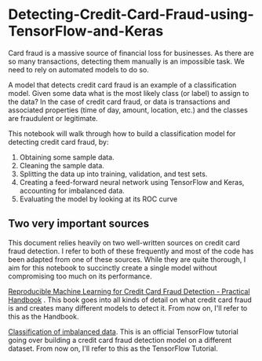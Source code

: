 # Detecting-Credit-Card-Fraud-using-TensorFlow-and-Keras

Card fraud is a massive source of financial loss for businesses. As there are so many transactions, detecting them manually is an impossible task. We need to rely on automated models to do so.

A model that detects credit card fraud is an example of a classification model. Given some data what is the most likely class (or label) to assign to the data? In the case of credit card fraud, or data is transactions and associated properties (time of day, amount, location, etc.) and the classes are fraudulent or legitimate.

This notebook will walk through how to build a classification model for detecting credit card fraud, by:

1. Obtaining some sample data.
2. Cleaning the sample data.
3. Splitting the data up into training, validation, and test sets.
4. Creating a feed-forward neural network using TensorFlow and Keras, accounting for imbalanced data.
5. Evaluating the model by looking at its ROC curve

## Two very important sources

This document relies heavily on two well-written sources on credit card fraud detection. I refer to both of these frequently and most of the code has been adapted from one of these sources. While they are quite thorough, I aim for this notebook to succinctly create a single model without compromising too much on its performance.

[Reproducible Machine Learning for Credit Card Fraud Detection - Practical Handbook](https://fraud-detection-handbook.github.io/fraud-detection-handbook/Foreword.html) . This book goes into all kinds of detail on what credit card fraud is and creates many different models to detect it. From now on, I'll refer to this as the Handbook.

[Classification of imbalanced data](https://www.tensorflow.org/tutorials/structured_data/imbalanced_data?hl=zh-cn). This is an official TensorFlow tutorial going over building a credit card fraud detection model on a different dataset. From now on, I'll refer to this as the TensorFlow Tutorial.
